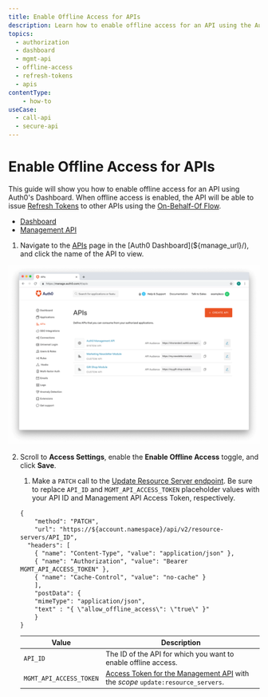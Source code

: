 ```yaml
---
title: Enable Offline Access for APIs
description: Learn how to enable offline access for an API using the Auth0 Management Dashboard or Auth0 Management API.
topics:
  - authorization
  - dashboard
  - mgmt-api
  - offline-access
  - refresh-tokens
  - apis
contentType: 
    - how-to
useCase:
  - call-api
  - secure-api
---
```

# Enable Offline Access for APIs

This guide will show you how to enable offline access for an API using Auth0's Dashboard. When offline access is enabled, the API will be able to issue [Refresh Tokens](/tokens/access-tokens) to other APIs using the [On-Behalf-Of Flow](/flows/concepts/on-behalf-of).

<div class="code-picker">
  <div class="languages-bar">
    <ul>
      <li><a href="#dashboard" data-toggle="tab">Dashboard</a></li>
      <li><a href="#mgmt-api" data-toggle="tab">Management API</a></li>
    </ul>
  </div>
  <div class="tab-content">
    <div id="dashboard" class="tab-pane active">

1. Navigate to the [APIs](${manage_url}/#/apis) page in the [Auth0 Dashboard](${manage_url}/), and click the name of the API to view.

![View APIs](/media/articles/authorization/api-list.png)

2. Scroll to **Access Settings**, enable the **Enable Offline Access** toggle, and click **Save**.

    </div>
    <div id="mgmt-api" class="tab-pane">
<ol>

1. Make a `PATCH` call to the [Update Resource Server endpoint](/api/management/v2#!/resource_servers/patch_resource_server). Be sure to replace `API_ID` and `MGMT_API_ACCESS_TOKEN` placeholder values with your API ID and Management API Access Token, respectively.

```har
{
	"method": "PATCH",
	"url": "https://${account.namespace}/api/v2/resource-servers/API_ID",
  "headers": [
    { "name": "Content-Type", "value": "application/json" },
   	{ "name": "Authorization", "value": "Bearer MGMT_API_ACCESS_TOKEN" },
    { "name": "Cache-Control", "value": "no-cache" }
	],
	"postData": {
    "mimeType": "application/json",
    "text" : "{ \"allow_offline_access\": \"true\" }"
	}
}
```

| **Value** | **Description** |
| - | - |
| `API_ID` | Τhe ID of the API for which you want to enable offline access. |
| `MGMT_API_ACCESS_TOKEN`  | [Access Token for the Management API](/api/management/v2/tokens) with the <dfn data-key="scope">scope</dfn> `update:resource_servers`. |

</ol>
    </div>
  </div>
</div>

